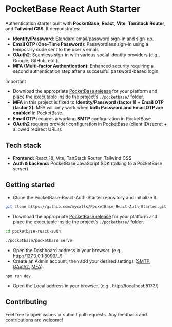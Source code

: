 # PocketBase React Auth Starter

Authentication starter built with **PocketBase**, **React**, **Vite**, **TanStack Router**, and **Tailwind CSS**.
It demonstrates:

- **Identity/Password**: Standard email/password sign-in and sign-up.
- **Email OTP (One-Time Password)**: Passwordless sign-in using a temporary code sent to the user's email.
- **OAuth2**: Seamless sign-in with various social identity providers (e.g., Google, GitHub, etc.).
- **MFA (Multi-factor Authentication)**: Enhanced security requiring a second authentication step after a successful password-based login.

> [!IMPORTANT]
>
> - Download the appropriate [PocketBase release](https://pocketbase.io/docs/) for your platform and place the executable inside the project’s `./pocketbase/` folder.
> - **MFA** in this project is fixed to **Identity/Password (factor 1) + Email OTP (factor 2)**.
>   MFA will only work when **both Password and Email OTP are enabled** in PocketBase.
> - **Email OTP** requires a working **SMTP** configuration in PocketBase.
> - **OAuth2** requires provider configuration in PocketBase (client ID/secret + allowed redirect URLs).

## Tech stack

- **Frontend:** React 18, Vite, TanStack Router, Tailwind CSS
- **Auth & backend:** PocketBase JavaScript SDK (talking to a PocketBase server)

## Getting started

- Clone the PocketBase-React-Auth-Starter
  repository and initialize it.

```sh
git clone https://github.com/mycalls/PocketBase-React-Auth-Starter.git
```

- Download the appropriate [PocketBase release](https://pocketbase.io/docs/) for your platform and place the executable inside the project’s `./pocketbase/` folder.

```sh
cd pocketbase-react-auth
```

```sh
./pocketbase/pocketbase serve
```

- Open the Dashboard address in your browser. (e.g., http://127.0.0.1:8090/_/)
- Create an Admin account, then add your desired settings ([SMTP](https://pocketbase.io/docs/going-to-production/#use-smtp-mail-server), [OAuth2](https://pocketbase.io/docs/authentication/#authenticate-with-oauth2), [MFA](https://pocketbase.io/docs/going-to-production/#enable-mfa-for-superusers)).

```sh
npm run dev
```

- Open the Local address in your browser. (e.g., http://localhost:5173/)

## Contributing

Feel free to open issues or submit pull requests. Any feedback and contributions are welcome\!
